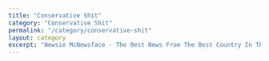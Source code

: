 ```yaml
---
title: "Conservative Shit"
category: "Conservative Shit"
permalink: "/category/conservative-shit"
layout: category
excerpt: "Newsie McNewsface - The Best News From The Best Country In The United States"
---
```

